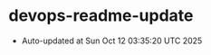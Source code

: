 # devops-readme-update
<!--START_SECTION:activity-->
- Auto-updated at Sun Oct 12 03:35:20 UTC 2025
<!--END_SECTION:activity-->
